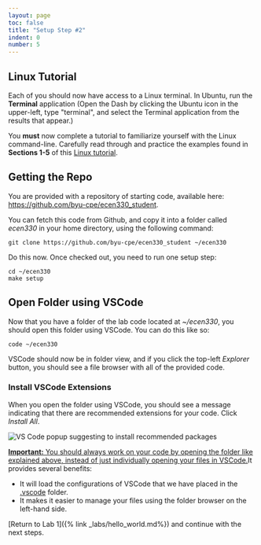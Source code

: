 ```yaml
---
layout: page
toc: false
title: "Setup Step #2"
indent: 0
number: 5
---
```


## Linux Tutorial 

Each of you should now have access to a Linux terminal. In Ubuntu, run the **Terminal** application (Open the Dash by clicking the Ubuntu icon in the upper-left, type "terminal", and select the Terminal application from the results that appear.)

You **must** now complete a tutorial to familiarize yourself with the Linux command-line. Carefully read through and practice the examples found in  __Sections 1-5__ of 
 this [Linux tutorial](https://ryanstutorials.net/linuxtutorial/).

## Getting the Repo 

You are provided with a repository of starting code, available here: <https://github.com/byu-cpe/ecen330_student>.

You can fetch this code from Github, and copy it into a folder called *ecen330* in your home directory, using the following command:

```
git clone https://github.com/byu-cpe/ecen330_student ~/ecen330
```

Do this now.  Once checked out, you need to run one setup step:
```
cd ~/ecen330
make setup
```


## Open Folder using VSCode 

Now that you have a folder of the lab code located at *~/ecen330*, you should open this folder using VSCode.  You can do this like so:


    code ~/ecen330

VSCode should now be in folder view, and if you click the top-left *Explorer* button, you should see a file browser with all of the provided code.  

### Install VSCode Extensions 
When you open the folder using VSCode, you should see a message indicating that there are recommended extensions for your code.  Click *Install All*.

<img src="{% link media/setup/vscode_recommendations.png %}" alt="VS Code popup suggesting to install recommended packages">

<ins>**Important:** You should always work on your code by opening the folder like explained above, instead of just individually opening your files in VSCode.</ins>It provides several benefits:
  * It will load the configurations of VSCode that we have placed in the [.vscode](https://github.com/byu-cpe/ecen330_student/tree/main/.vscode) folder.
  * It makes it easier to manage your files using the folder browser on the left-hand side.

[Return to Lab 1]({% link _labs/hello_world.md%}) and continue with the next steps.
